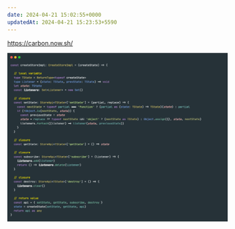 ```yaml
---
date: 2024-04-21 15:02:55+0000
updatedAt: 2024-04-21 15:23:53+5590
---
```

https://carbon.now.sh/

![Pasted image 20240119224729](real-resource-image/Pasted%20image%2020240119224729.png)